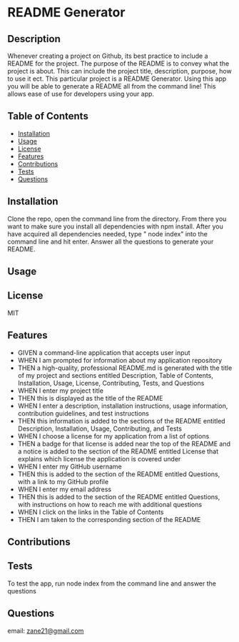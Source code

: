 # README Generator

## Description 

Whenever creating a project on Github, its best practice to include a README for the project. The purpose of the README is to convey what the project is about. This can include the project title, description, purpose, how to use it ect. This particular project is a README Generator. Using this app you will be able to generate a README all from the command line! This allows ease of use for developers using your app.


## Table of Contents 


* [Installation](#installation)
* [Usage](#usage)
* [License](#license)
* [Features](#features)
* [Contributions](#contributions)
* [Tests](#tests)
* [Questions](#questions)


## Installation

Clone the repo, open the command line from the directory. From there you want to make sure you install all dependencies with npm install. After you have acquired all dependencies needed, type " node index" into the command line and hit enter. Answer all the questions to generate your README.

## Usage 



## License

MIT

## Features

* GIVEN a command-line application that accepts user input
* WHEN I am prompted for information about my application repository
* THEN a high-quality, professional README.md is generated with the title of my project and sections entitled Description, Table of Contents, Installation, Usage, License, Contributing, Tests, and Questions
* WHEN I enter my project title
* THEN this is displayed as the title of the README
* WHEN I enter a description, installation instructions, usage information, contribution guidelines, and test instructions
* THEN this information is added to the sections of the README entitled Description, Installation, Usage, Contributing, and Tests
* WHEN I choose a license for my application from a list of options
* THEN a badge for that license is added near the top of the README and a notice is added to the section of the README entitled License that explains which license the application is covered under
* WHEN I enter my GitHub username
* THEN this is added to the section of the README entitled Questions, with a link to my GitHub profile
* WHEN I enter my email address
* THEN this is added to the section of the README entitled Questions, with instructions on how to reach me with additional questions
* WHEN I click on the links in the Table of Contents
* THEN I am taken to the corresponding section of the README

## Contributions

## Tests

To test the app, run node index from the command line and answer the questions

## Questions

email: zane21@gmail.com


